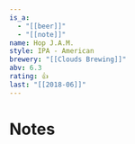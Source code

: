 ```yaml
---
is_a:
  - "[[beer]]"
  - "[[note]]"
name: Hop J.A.M.
style: IPA - American
brewery: "[[Clouds Brewing]]"
abv: 6.3
rating: 👍
last: "[[2018-06]]"
---
```

# Notes

